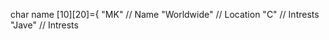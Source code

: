 char name [10][20]={
           "MK"        // Name
           "Worldwide" // Location
           "C"         // Intrests 
           "Jave"      // Intrests 
